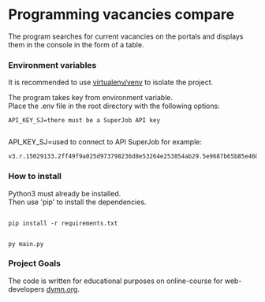 # Programming vacancies compare  
  
  
The program searches for current vacancies on the portals and displays them in the console in the form of a table.  
  
  

### Environment variables  
It is recommended to use [virtualenv/venv](https://docs.python.org/3/library/venv.html) to isolate the project. 

 
The program takes key from environment variable.  
Place the .env file in the root directory with the following options:  
  
  
```  
API_KEY_SJ=there must be a SuperJob API key  
  
```  
  
API_KEY_SJ=used to connect to API SuperJob for example:  
```  
v3.r.15029133.2ff49f9a025d973798236d8e53264e253854ab29.5e9687b65b85e460306e83c5b8c97a858f8b4eb3  
```  
### How to install  
  
Python3 must already be installed.  
Then use 'pip' to install the dependencies.  
  
```  
  
pip install -r requirements.txt  
  
```  
```  
py main.py  
```  
    
  
  
  
### Project Goals  
  
The code is written for educational purposes on online-course for web-developers [dvmn.org](https://dvmn.org/).